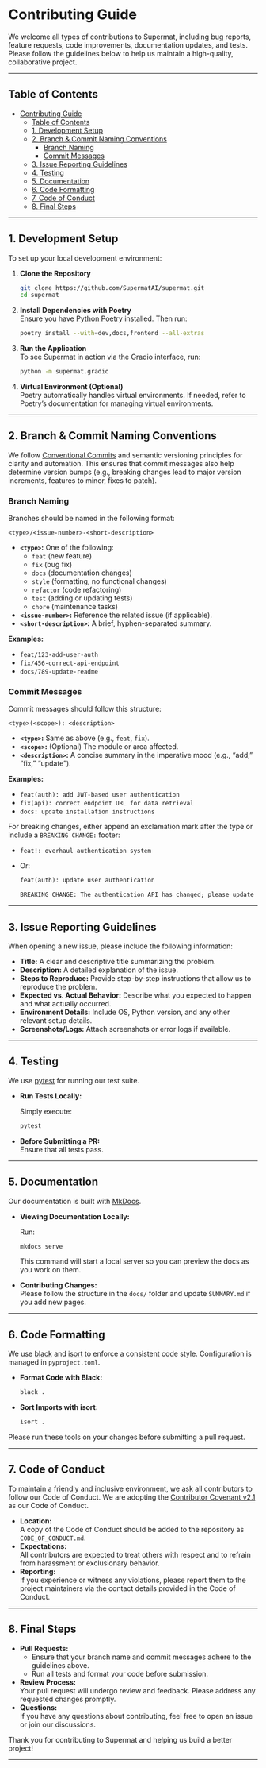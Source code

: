 # Contributing Guide

We welcome all types of contributions to Supermat, including bug reports, feature requests, code improvements, documentation updates, and tests. Please follow the guidelines below to help us maintain a high-quality, collaborative project.

---

## Table of Contents

- [Contributing Guide](#contributing-guide)
  - [Table of Contents](#table-of-contents)
  - [1. Development Setup](#1-development-setup)
  - [2. Branch \& Commit Naming Conventions](#2-branch--commit-naming-conventions)
    - [Branch Naming](#branch-naming)
    - [Commit Messages](#commit-messages)
  - [3. Issue Reporting Guidelines](#3-issue-reporting-guidelines)
  - [4. Testing](#4-testing)
  - [5. Documentation](#5-documentation)
  - [6. Code Formatting](#6-code-formatting)
  - [7. Code of Conduct](#7-code-of-conduct)
  - [8. Final Steps](#8-final-steps)

---

## 1. Development Setup

To set up your local development environment:

1. **Clone the Repository**

   ```bash
   git clone https://github.com/SupermatAI/supermat.git
   cd supermat
   ```

2. **Install Dependencies with Poetry**  
   Ensure you have [Python Poetry](https://python-poetry.org/) installed. Then run:

   ```bash
   poetry install --with=dev,docs,frontend --all-extras
   ```

3. **Run the Application**  
   To see Supermat in action via the Gradio interface, run:

   ```bash
   python -m supermat.gradio
   ```

4. **Virtual Environment (Optional)**  
   Poetry automatically handles virtual environments. If needed, refer to Poetry’s documentation for managing virtual environments.

---

## 2. Branch & Commit Naming Conventions

We follow [Conventional Commits](https://www.conventionalcommits.org/) and semantic versioning principles for clarity and automation. This ensures that commit messages also help determine version bumps (e.g., breaking changes lead to major version increments, features to minor, fixes to patch).

### Branch Naming

Branches should be named in the following format:

```
<type>/<issue-number>-<short-description>
```

- **`<type>`:** One of the following:
  - `feat` (new feature)
  - `fix` (bug fix)
  - `docs` (documentation changes)
  - `style` (formatting, no functional changes)
  - `refactor` (code refactoring)
  - `test` (adding or updating tests)
  - `chore` (maintenance tasks)
- **`<issue-number>`:** Reference the related issue (if applicable).
- **`<short-description>`:** A brief, hyphen-separated summary.

**Examples:**

- `feat/123-add-user-auth`
- `fix/456-correct-api-endpoint`
- `docs/789-update-readme`

### Commit Messages

Commit messages should follow this structure:

```
<type>(<scope>): <description>
```

- **`<type>`:** Same as above (e.g., `feat`, `fix`).
- **`<scope>`:** (Optional) The module or area affected.
- **`<description>`:** A concise summary in the imperative mood (e.g., “add,” “fix,” “update”).

**Examples:**

- `feat(auth): add JWT-based user authentication`
- `fix(api): correct endpoint URL for data retrieval`
- `docs: update installation instructions`

For breaking changes, either append an exclamation mark after the type or include a `BREAKING CHANGE:` footer:

- `feat!: overhaul authentication system`
- Or:

  ```markdown
  feat(auth): update user authentication
  
  BREAKING CHANGE: The authentication API has changed; please update your integration accordingly.
  ```

---

## 3. Issue Reporting Guidelines

When opening a new issue, please include the following information:

- **Title:** A clear and descriptive title summarizing the problem.
- **Description:** A detailed explanation of the issue.
- **Steps to Reproduce:** Provide step-by-step instructions that allow us to reproduce the problem.
- **Expected vs. Actual Behavior:** Describe what you expected to happen and what actually occurred.
- **Environment Details:** Include OS, Python version, and any other relevant setup details.
- **Screenshots/Logs:** Attach screenshots or error logs if available.

---

## 4. Testing

We use [pytest](https://docs.pytest.org/) for running our test suite.

- **Run Tests Locally:**  

  Simply execute:

  ```bash
  pytest
  ```

- **Before Submitting a PR:**  
  Ensure that all tests pass.

---

## 5. Documentation

Our documentation is built with [MkDocs](https://www.mkdocs.org/).

- **Viewing Documentation Locally:**  
  
  Run:

  ```bash
  mkdocs serve
  ```

  This command will start a local server so you can preview the docs as you work on them.
- **Contributing Changes:**  
  Please follow the structure in the `docs/` folder and update `SUMMARY.md` if you add new pages.

---

## 6. Code Formatting

We use [black](https://black.readthedocs.io/) and [isort](https://pycqa.github.io/isort/) to enforce a consistent code style. Configuration is managed in `pyproject.toml`.

- **Format Code with Black:**  

  ```bash
  black .
  ```

- **Sort Imports with isort:**
  
  ```bash
  isort .
  ```

Please run these tools on your changes before submitting a pull request.

---

## 7. Code of Conduct

To maintain a friendly and inclusive environment, we ask all contributors to follow our Code of Conduct. We are adopting the [Contributor Covenant v2.1](https://www.contributor-covenant.org/version/2/1/code_of_conduct/code_of_conduct.md) as our Code of Conduct.

- **Location:**  
  A copy of the Code of Conduct should be added to the repository as `CODE_OF_CONDUCT.md`.
- **Expectations:**  
  All contributors are expected to treat others with respect and to refrain from harassment or exclusionary behavior.
- **Reporting:**  
  If you experience or witness any violations, please report them to the project maintainers via the contact details provided in the Code of Conduct.

---

## 8. Final Steps

- **Pull Requests:**  
  - Ensure that your branch name and commit messages adhere to the guidelines above.
  - Run all tests and format your code before submission.
- **Review Process:**  
  Your pull request will undergo review and feedback. Please address any requested changes promptly.
- **Questions:**  
  If you have any questions about contributing, feel free to open an issue or join our discussions.

Thank you for contributing to Supermat and helping us build a better project!

---
